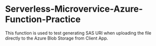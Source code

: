 # Serverless-Microvervice-Azure-Function-Practice
This function is used to test generating SAS URI when uploading the file directly to the Azure Blob Storage from Client App.
